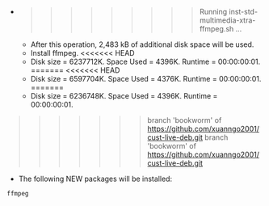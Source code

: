 * >>>>>>>>> Running inst-std-multimedia-xtra-ffmpeg.sh ...
  * After this operation, 2,483 kB of additional disk space will be used.
  * Install ffmpeg.
<<<<<<< HEAD
  * Disk size = 6237712K. Space Used = 4396K. Runtime = 00:00:00:01.
=======
<<<<<<< HEAD
  * Disk size = 6597704K. Space Used = 4376K. Runtime = 00:00:00:01.
=======
  * Disk size = 6236748K. Space Used = 4396K. Runtime = 00:00:00:01.
>>>>>>> branch 'bookworm' of https://github.com/xuanngo2001/cust-live-deb.git
>>>>>>> branch 'bookworm' of https://github.com/xuanngo2001/cust-live-deb.git
  * The following NEW packages will be installed:
  ```bash
ffmpeg
  ```
